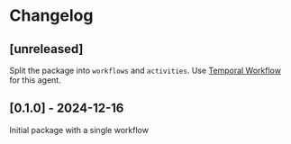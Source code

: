 # Changelog

## [unreleased]

Split the package into `workflows` and `activities`. Use [Temporal Workflow](https://temporal.io/) for this agent.

## [0.1.0] - 2024-12-16

Initial package with a single workflow
